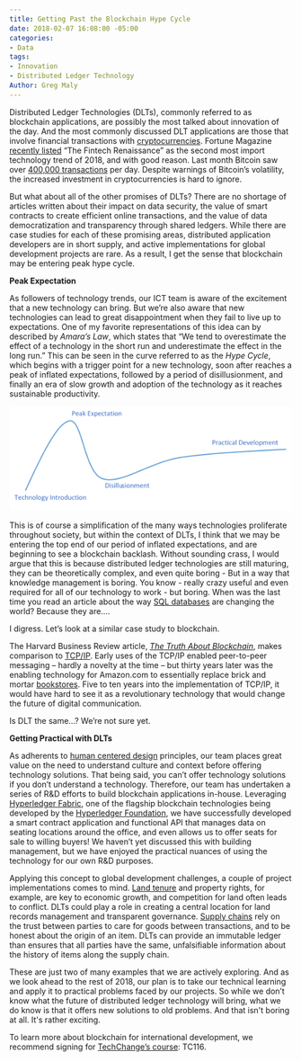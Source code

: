 ```yaml
---
title: Getting Past the Blockchain Hype Cycle
date: 2018-02-07 16:08:00 -05:00
categories:
- Data
tags:
- Innovation
- Distributed Ledger Technology
Author: Greg Maly
---
```


Distributed Ledger Technologies (DLTs), commonly referred to as blockchain applications, are possibly the most talked about innovation of the day. And the most commonly discussed DLT applications are those that involve financial transactions with [cryptocurrencies](https://en.wikipedia.org/wiki/Cryptocurrency). Fortune Magazine [recently listed](http://fortune.com/2017/12/26/4-technology-trends-2018/) “The Fintech Renaissance” as the second most import technology trend of 2018, and with good reason. Last month Bitcoin saw over [400,000 transactions](https://blockchain.info/charts/n-transactions?timespan=all) per day. Despite warnings of Bitcoin’s volatility, the increased investment in cryptocurrencies is hard to ignore.

But what about all of the other promises of DLTs? There are no shortage of articles written about their impact on data security, the value of smart contracts to create efficient online transactions, and the value of data democratization and transparency through shared ledgers. While there are case studies for each of these promising areas, distributed application developers are in short supply, and active implementations for global development projects are rare. As a result, I get the sense that blockchain may be entering peak hype cycle.

<!--more-->

**Peak Expectation**

As followers of technology trends, our ICT team is aware of the excitement that a new technology can bring. But we’re also aware that new technologies can lead to great disappointment when they fail to live up to expectations. One of my favorite representations of this idea can by described by *Amara’s Law*, which states that “We tend to overestimate the effect of a technology in the short run and underestimate the effect in the long run.” This can be seen in the curve referred to as the *Hype Cycle*, which begins with a trigger point for a new technology, soon after reaches a peak of inflated expectations, followed by a period of disillusionment, and finally an era of slow growth and adoption of the technology as it reaches sustainable productivity.

![Tech Life Cycle.png](/uploads/Tech%20Life%20Cycle.png)

This is of course a simplification of the many ways technologies proliferate throughout society, but within the context of DLTs, I think that we may be entering the top end of our period of inflated expectations, and are beginning to see a blockchain backlash. Without sounding crass, I would argue that this is because distributed ledger technologies are still maturing, they can be theoretically complex, and even quite boring - But in a way that knowledge management is boring. You know - really crazy useful and even required for all of our technology to work - but boring. When was the last time you read an article about the way [SQL databases](https://en.wikipedia.org/wiki/SQL) are changing the world? Because they are….

I digress. Let’s look at a similar case study to blockchain.

The Harvard Business Review article, *[The Truth About Blockchain](https://hbr.org/webinar/2017/02/the-truth-about-blockchain)*, makes comparison to [TCP/IP](https://en.wikipedia.org/wiki/Internet_protocol_suite). Early uses of the TCP/IP enabled peer-to-peer messaging – hardly a novelty at the time – but thirty years later was the enabling technology for Amazon.com to essentially replace brick and mortar [bookstores](https://newrepublic.com/article/84531/end-bookstores-amazon-e-book-borders). Five to ten years into the implementation of TCP/IP, it would have hard to see it as a revolutionary technology that would change the future of digital communication.

Is DLT the same…? We’re not sure yet.

**Getting Practical with DLTs**

As adherents to [human centered design](https://dai-global-digital.com/lean-design-for-development-a-practical-approach-to-human-centered-design.html) principles, our team places great value on the need to understand culture and context before offering technology solutions. That being said, you can’t offer technology solutions if you don’t understand a technology. Therefore, our team has undertaken a series of R&D efforts to build blockchain applications in-house. Leveraging [Hyperledger Fabric](https://hyperledger.org/projects/fabric), one of the flagship blockchain technologies being developed by the [Hyperledger Foundation](https://www.hyperledger.org/), we have successfully developed a smart contract application and functional API that manages data on seating locations around the office, and even allows us to offer seats for sale to willing buyers! We haven’t yet discussed this with building management, but we have enjoyed the practical nuances of using the technology for our own R&D purposes. 

Applying this concept to global development challenges, a couple of project implementations comes to mind. [Land tenure](https://www.dai.com/our-work/solutions/environment-and-energy-solutions/land-tenure) and property rights, for example, are key to economic growth, and competition for land often leads to conflict. DLTs could play a role in creating a central location for land records management and transparent governance. [Supply chains](https://www.dai.com/our-work/solutions/corporate/local-content-and-supply-chain-management) rely on the trust between parties to care for goods between transactions, and to be honest about the origin of an item. DLTs can provide an immutable ledger than ensures that all parties have the same, unfalsifiable information about the history of items along the supply chain.

These are just two of many examples that we are actively exploring. And as we look ahead to the rest of 2018, our plan is to take our technical learning and apply it to practical problems faced by our projects. So while we don’t know what the future of distributed ledger technology will bring, what we do know is that it offers new solutions to old problems. And that isn't boring at all. It's rather exciting.

To learn more about blockchain for international development, we recommend signing for [TechChange’s course](https://course.tc/catalog/course/5b5f9e57-b013-4a6d-b696-3bce63b7f8be): TC116.